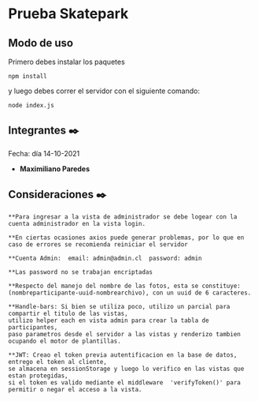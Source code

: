 # Prueba Skatepark

## Modo de uso

Primero debes instalar los paquetes

```
npm install
```

y luego debes correr el servidor con el siguiente comando:

```
node index.js
```

## Integrantes ✒️

Fecha: día 14-10-2021
- **Maximiliano Paredes**

## Consideraciones ✒️
```
**Para ingresar a la vista de administrador se debe logear con la cuenta administrador en la vista login.
```
```
**En ciertas ocasiones axios puede generar problemas, por lo que en caso de errores se recomienda reiniciar el servidor
```
```
**Cuenta Admin:  email: admin@admin.cl  password: admin
```
```
**Las password no se trabajan encriptadas
```
```
**Respecto del manejo del nombre de las fotos, esta se constituye:
(nombreparticipante-uuid-nombrearchivo), con un uuid de 6 caracteres.
```
```
**Handle-bars: Si bien se utiliza poco, utilizo un parcial para compartir el titulo de las vistas,
utilizo helper each en vista admin para crear la tabla de participantes,
paso parametros desde el servidor a las vistas y renderizo tambien ocupando el motor de plantillas.
```
```
**JWT: Creao el token previa autentificacion en la base de datos, entrego el token al cliente,
se almacena en sessionStorage y luego lo verifico en las vistas que estan protegidas,
si el token es valido mediante el middleware  'verifyToken()' para permitir o negar el acceso a la vista.
```
